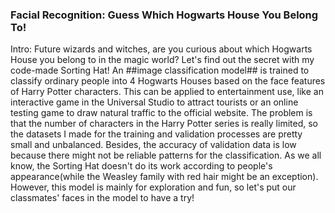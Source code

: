 ### Facial Recognition: Guess Which Hogwarts House You Belong To!

Intro: 
Future wizards and witches, are you curious about which Hogwarts House you belong to in the magic world? Let's find out the secret with my code-made Sorting Hat! 
An ##image classification model## is trained to classify ordinary people into 4 Hogwarts Houses based on the face features of Harry Potter characters. This can be applied to entertainment use, like an interactive game in the Universal Studio to attract tourists or an online testing game to draw natural traffic to the official website. The problem is that the number of characters in the Harry Potter series is really limited, so the datasets I made for the training and validation processes are pretty small and unbalanced. Besides, the accuracy of validation data is low because there might not be reliable patterns for the classification. As we all know, the Sorting Hat doesn't do its work according to people's appearance(while the Weasley family with red hair might be an exception). However, this model is mainly for exploration and fun, so let's put our classmates' faces in the model to have a try!
